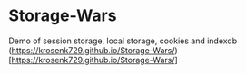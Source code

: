 # Storage-Wars
Demo of session storage, local storage, cookies and indexdb
(https://krosenk729.github.io/Storage-Wars/)[https://krosenk729.github.io/Storage-Wars/]
